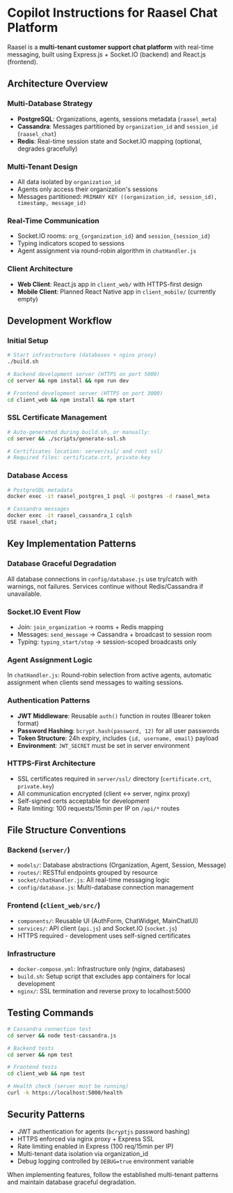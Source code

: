 # Copilot Instructions for Raasel Chat Platform

Raasel is a **multi-tenant customer support chat platform** with real-time messaging, built using Express.js + Socket.IO (backend) and React.js (frontend).

## Architecture Overview

### Multi-Database Strategy
- **PostgreSQL**: Organizations, agents, sessions metadata (`raasel_meta`)
- **Cassandra**: Messages partitioned by `organization_id` and `session_id` (`raasel_chat`)
- **Redis**: Real-time session state and Socket.IO mapping (optional, degrades gracefully)

### Multi-Tenant Design
- All data isolated by `organization_id` 
- Agents only access their organization's sessions
- Messages partitioned: `PRIMARY KEY ((organization_id, session_id), timestamp, message_id)`

### Real-Time Communication
- Socket.IO rooms: `org_{organization_id}` and `session_{session_id}`
- Typing indicators scoped to sessions
- Agent assignment via round-robin algorithm in `chatHandler.js`

### Client Architecture
- **Web Client**: React.js app in `client_web/` with HTTPS-first design
- **Mobile Client**: Planned React Native app in `client_mobile/` (currently empty)

## Development Workflow

### Initial Setup
```bash
# Start infrastructure (databases + nginx proxy)
./build.sh

# Backend development server (HTTPS on port 5000)
cd server && npm install && npm run dev

# Frontend development server (HTTPS on port 3000)
cd client_web && npm install && npm start
```

### SSL Certificate Management
```bash
# Auto-generated during build.sh, or manually:
cd server && ./scripts/generate-ssl.sh

# Certificates location: server/ssl/ and root ssl/
# Required files: certificate.crt, private.key
```

### Database Access
```bash
# PostgreSQL metadata
docker exec -it raasel_postgres_1 psql -U postgres -d raasel_meta

# Cassandra messages
docker exec -it raasel_cassandra_1 cqlsh
USE raasel_chat;
```

## Key Implementation Patterns

### Database Graceful Degradation
All database connections in `config/database.js` use try/catch with warnings, not failures. Services continue without Redis/Cassandra if unavailable.

### Socket.IO Event Flow
- Join: `join_organization` → rooms + Redis mapping
- Messages: `send_message` → Cassandra + broadcast to session room
- Typing: `typing_start/stop` → session-scoped broadcasts only

### Agent Assignment Logic
In `chatHandler.js`: Round-robin selection from active agents, automatic assignment when clients send messages to waiting sessions.

### Authentication Patterns
- **JWT Middleware**: Reusable `auth()` function in routes (Bearer token format)
- **Password Hashing**: `bcrypt.hash(password, 12)` for all user passwords
- **Token Structure**: 24h expiry, includes `{id, username, email}` payload
- **Environment**: `JWT_SECRET` must be set in server environment

### HTTPS-First Architecture
- SSL certificates required in `server/ssl/` directory (`certificate.crt`, `private.key`)
- All communication encrypted (client ↔ server, nginx proxy)
- Self-signed certs acceptable for development
- Rate limiting: 100 requests/15min per IP on `/api/*` routes

## File Structure Conventions

### Backend (`server/`)
- `models/`: Database abstractions (Organization, Agent, Session, Message)
- `routes/`: RESTful endpoints grouped by resource
- `socket/chatHandler.js`: All real-time messaging logic
- `config/database.js`: Multi-database connection management

### Frontend (`client_web/src/`)
- `components/`: Reusable UI (AuthForm, ChatWidget, MainChatUI)
- `services/`: API client (`api.js`) and Socket.IO (`socket.js`)
- HTTPS required - development uses self-signed certificates

### Infrastructure
- `docker-compose.yml`: Infrastructure only (nginx, databases)
- `build.sh`: Setup script that excludes app containers for local development
- `nginx/`: SSL termination and reverse proxy to localhost:5000

## Testing Commands
```bash
# Cassandra connection test
cd server && node test-cassandra.js

# Backend tests
cd server && npm test

# Frontend tests  
cd client_web && npm test

# Health check (server must be running)
curl -k https://localhost:5000/health
```

## Security Patterns
- JWT authentication for agents (`bcryptjs` password hashing)
- HTTPS enforced via nginx proxy + Express SSL
- Rate limiting enabled in Express (100 req/15min per IP)
- Multi-tenant data isolation via organization_id
- Debug logging controlled by `DEBUG=true` environment variable

When implementing features, follow the established multi-tenant patterns and maintain database graceful degradation.
